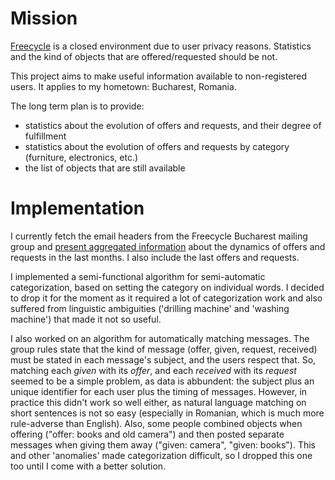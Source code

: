 # Mission

[Freecycle](http://www.freecycle.org/) is a closed environment due to user privacy reasons. Statistics and the kind of objects that are offered/requested should be not.

This project aims to make useful information available to non-registered users. It applies to my hometown: Bucharest, Romania.

The long term plan is to provide:

* statistics about the evolution of offers and requests, and their degree of fulfillment
* statistics about the evolution of offers and requests by category (furniture, electronics, etc.)
* the list of objects that are still available

# Implementation

I currently fetch the email headers from the Freecycle Bucharest mailing group and [present aggregated information](http://freecycle-stats.heroku.com/?locale=en) about the dynamics of offers and requests in the last months. I also include the last offers and requests.

I implemented a semi-functional algorithm for semi-automatic categorization, based on setting the category on individual words. I decided to drop it for the moment as it required a lot of categorization work and also suffered from linguistic ambiguities ('drilling machine' and 'washing machine') that made it not so useful.

I also worked on an algorithm for automatically matching messages. The group rules state that the kind of message (offer, given, request, received) must be stated in each message's subject, and the users respect that. So, matching each *given* with its *offer*, and each *received* with its *request* seemed to be a simple problem, as data is abbundent: the subject plus an unique identifier for each user plus the timing of messages. However, in practice this didn't work so well either, as natural language matching on short sentences is not so easy (especially in Romanian, which is much more rule-adverse than English). Also, some people combined objects when offering ("offer: books and old camera") and then posted separate messages when giving them away ("given: camera", "given: books"). This and other 'anomalies' made categorization difficult, so I dropped this one too until I come with a better solution.
